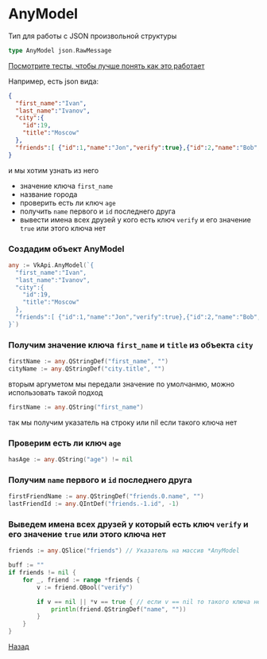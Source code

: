 # AnyModel

Тип для работы с JSON произвольной структуры

```go
type AnyModel json.RawMessage
```

[Посмотрите тесты, чтобы лучше понять как это работает](../tests/AnyModel_test.go)

Например, есть json вида:

```json
{
  "first_name":"Ivan",
  "last_name":"Ivanov",
  "city":{
    "id":19,
    "title":"Moscow"
  },
  "friends":[ {"id":1,"name":"Jon","verify":true},{"id":2,"name":"Bob","verify":false},{"id":3,"name":"Alexandra"} ]
}
```

и мы хотим узнать из него

- значение ключа ```first_name```
- название города
- проверить есть ли ключ ```age```
- получить ```name``` первого и ```id``` последнего друга
- вывести имена всех друзей у кого есть ключ ```verify``` и его значение ```true``` или этого ключа нет

### Создадим объект AnyModel

```go
any := VkApi.AnyModel(`{
  "first_name":"Ivan",
  "last_name":"Ivanov",
  "city":{
    "id":19,
    "title":"Moscow"
  },
  "friends":[ {"id":1,"name":"Jon","verify":true},{"id":2,"name":"Bob","verify":false},{"id":3,"name":"Alexandra"} ]
}`)
```

### Получим значение ключа ```first_name``` и ```title``` из объекта ```city```

```go
firstName := any.QStringDef("first_name", "")
cityName := any.QStringDef("city.title", "")
```

вторым аргуметом мы передали значение по умолчанмю, можно использовать такой подход

```go
firstName := any.QString("first_name")
```

так мы получим указатель на строку или nil если такого ключа нет

### Проверим есть ли ключ ```age```

```go
hasAge := any.QString("age") != nil
```


### Получим ```name``` первого и ```id``` последнего друга

```go
firstFriendName := any.QStringDef("friends.0.name", "")
lastFriendId := any.QIntDef("friends.-1.id", -1)
```


### Выведем имена всех друзей у который есть ключ ```verify``` и его значение ```true``` или этого ключа нет

```go
friends := any.QSlice("friends") // Указатель на массив *AnyModel

buff := ""
if friends != nil {
    for _, friend := range *friends {
        v := friend.QBool("verify")

        if v == nil || *v == true { // если v == nil то такого ключа небыло
            println(friend.QStringDef("name", ""))
        }
    }
}
```

[Назад](../README.md)